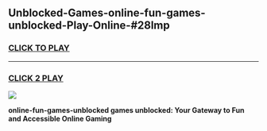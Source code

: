 
## Unblocked-Games-online-fun-games-unblocked-Play-Online-#28lmp
<h3>
<a href="https://premium.freeplayer.one?title=online-fun-games-unblocked&ref=27F">CLICK TO PLAY</a></h3>
<hr>

<h3>
<a href="https://premium.freeplayer.one?title=online-fun-games-unblocked&ref=27F">CLICK 2 PLAY</a>
  
</h3>

<a href="https://premium.freeplayer.one?title=online-fun-games-unblocked&ref=27F"><img src="https://clearcache.store/games.png"></a>


**online-fun-games-unblocked games unblocked: Your Gateway to Fun and Accessible Online Gaming**
